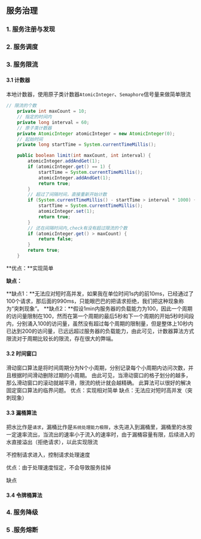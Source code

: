 ## 服务治理

### 1. 服务注册与发现



### 2. 服务调度

### 3. 服务限流

#### 3.1 计数器

本地计数器，使用原子类计数器`AtomicInteger`、`Semaphore`信号量来做简单限流

```java
// 限流的个数
    private int maxCount = 10;
    // 指定的时间内
    private long interval = 60;
    // 原子类计数器
    private AtomicInteger atomicInteger = new AtomicInteger(0);
    // 起始时间
    private long startTime = System.currentTimeMillis();

    public boolean limit(int maxCount, int interval) {
        atomicInteger.addAndGet(1);
        if (atomicInteger.get() == 1) {
            startTime = System.currentTimeMillis();
            atomicInteger.addAndGet(1);
            return true;
        }
        // 超过了间隔时间，直接重新开始计数
        if (System.currentTimeMillis() - startTime > interval * 1000) {
            startTime = System.currentTimeMillis();
            atomicInteger.set(1);
            return true;
        }
        // 还在间隔时间内,check有没有超过限流的个数
        if (atomicInteger.get() > maxCount) {
            return false;
        }
        return true;
    }
```

**优点：**实现简单

**缺点：**

**缺点1：**无法应对短时高并发，如果我在单位时间1s内的前10ms，已经通过了100个请求，那后面的990ms，只能眼巴巴的把请求拒绝，我们把这种现象称为“突刺现象”。
**缺点2：**假设1min内服务器的负载能力为100，因此一个周期的访问量限制在100，然而在第一个周期的最后5秒和下一个周期的开始5秒时间段内，分别涌入100的访问量，虽然没有超过每个周期的限制量，但是整体上10秒内已达到200的访问量，已远远超过服务器的负载能力，由此可见，计数器算法方式限流对于周期比较长的限流，存在很大的弊端。

#### 3.2 时间窗口

滑动窗口算法是将时间周期分为N个小周期，分别记录每个小周期内访问次数，并且根据时间滑动删除过期的小周期。
由此可见，当滑动窗口的格子划分的越多，那么滑动窗口的滚动就越平滑，限流的统计就会越精确。
此算法可以很好的解决固定窗口算法的临界问题。
优点：实现相对简单
缺点：无法应对短时高并发（突刺现象）

#### 3.3 漏桶算法

把水比作是`请求`，漏桶比作是`系统处理能力极限`，水先进入到漏桶里，漏桶里的水按一定速率流出，当流出的速率小于流入的速率时，由于漏桶容量有限，后续进入的水直接溢出（拒绝请求），以此实现限流

不控制请求进入，控制请求处理速度

优点：由于处理速度恒定，不会导致服务挂掉

缺点

#### 3.4 令牌桶算法



### 4. 服务降级

### 5 .服务熔断



